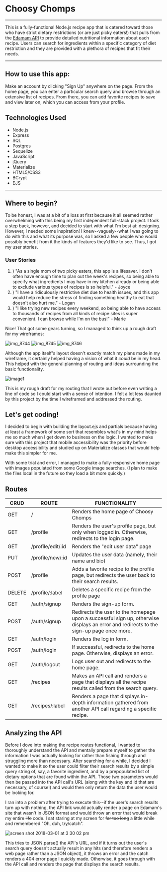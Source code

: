 # Choosy Chomps
***

This is a fully-functional Node.js recipe app that is catered toward those who have strict dietary restrictions (or are just picky eaters!) that pulls from the [Edamam API](https://www.edamam.com/) to provide detailed nutritional information about each recipe. Users can search for ingredients within a specific category of diet restriction and they are provided with a plethora of recipes that fit their needs. 

***

## How to use this app: 

Make an account by clicking "Sign Up" anywhere on the page. From the home page, you can enter a particular search query and browse through an extensive list of recipes. From there, you can add favorite recipes to save and view later on, which you can access from your profile. 

## Technologies Used 
* Node.js
* Express
* SQL
* Postgres
* Sequelize
* JavaScript
* jQuery
* Materialize
* HTML5/CSS3
* BCrypt
* EJS

***

## Where to begin? 

To be honest, I was at a bit of a loss at first because it all seemed rather overwhelming with this being my first independent full-stack project. I took a step back, however, and decided to start with what I'm best at: designing. However, I needed some inspiration! I knew--vaguely--what I was going to do with this and what its purpose was, so I asked a few people who would possibly benefit from it the kinds of features they'd like to see. Thus, I got my user stories. 

### User Stories

1. ) "As a single mom of two picky eaters, this app is a lifesaver. I don't often have enough time to plan out the week's recipes, so being able to specify what ingredients I may have in my kitchen already or being able to exclude various types of recipes is so helpful." - Joyce
2. ) "I have a ridiculously restrictive diet due to health issues, and this app would help reduce the stress of finding something healthy to eat that doesn't also hurt me." - Logan
3. ) "I like trying new recipes every weekend, so being able to have access to thousands of recipes from all kinds of recipe sites is super convenient. I can browse while I'm on the bus!" - Marie 

Nice! That got some gears turning, so I managed to think up a rough draft for my wireframes:

![img_8744](https://user-images.githubusercontent.com/25888207/36824912-a9a0aa82-1cb9-11e8-9f39-223527d13bda.jpg)
![img_8745](https://user-images.githubusercontent.com/25888207/36824913-aa03f7f4-1cb9-11e8-8e44-d1e3940b3408.jpg)
![img_8746](https://user-images.githubusercontent.com/25888207/36824914-aa29c876-1cb9-11e8-9c3d-5320b28721d5.jpg)

Although the app itself's layout doesn't exactly match my plans made in my wireframe, it certainly helped having a vision of what it _could_ be in my head. This helped with the general planning of routing and ideas surrounding the basic functionality.

![image1](https://user-images.githubusercontent.com/25888207/36825127-aa3a431c-1cba-11e8-93ec-147e89bb6336.jpeg)

This is my rough draft for my routing that I wrote out before even writing a line of code so I could start with a sense of intention. I felt a lot less daunted by this project by the time I wireframed and addressed the routing. 

## Let's get coding! 

I decided to begin with building the layout.ejs and partials because having at least a framework of some sort that resembles what's in my mind helps me so much when I get down to business on the logic. I wanted to make sure with this project that mobile accessibility was the priority before desktop accessibility and studied up on Materialize classes that would help make this simpler for me. 

With some trial and error, I managed to make a fully-responsive home page with images populated from some Google image searches. (I plan to make the files local in the future so they load a bit more quickly.) 

## Routes 

| CRUD   | ROUTE             | FUNCTIONALITY                                                                                                |
|--------|-------------------|----------------------------------------------------------------------------------------------------------------------------------------|
| GET    | /                 | Renders the home page of Choosy Chomps                                                                                                 |
| GET    | /profile          | Renders the user's profile page, but only when logged in. Otherwise, redirects to the login page.                                      |
| GET    | /profile/edit/:id | Renders the "edit user data" page                                                                                                      |
| PUT    | /profile/new/:id  | Updates the user data (namely, their name and bio)                                                                                     |
| POST   | /profile          | Adds a favorite recipe to the profile page, but redirects the user back to their search results.                                       |
| DELETE | /profile/:label   | Deletes a specific recipe from the profile page                                                                                        |
| GET    | /auth/signup      | Renders the sign-up form.                                                                                                              |
| POST   | /auth/signup      | Redirects the user to the homepage upon a successful sign up, otherwise displays an error and redirects to the sign-up page once more. |
| GET    | /auth/login       | Renders the log in form.                                                                                                               |
| POST   | /auth/login       | If successful, redirects to the home page. Otherwise, displays an error.                                                               |
| GET    | /auth/logout      | Logs user out and redirects to the home page.                                                                                          |
| GET    | /recipes          | Makes an API call and renders a page that displays all the recipe results called from the search query.                                |
| GET    | /recipes/:label   | Renders a page that displays in-depth information gathered from another API call regarding a specific recipe.                                                         |

## Analyzing the API 

Before I dove into making the recipe routes functional, I wanted to thoroughly understand the API and mentally prepare myself to gather the information I was actually looking for rather than fishing through and struggling more than necessary. After searching for a while, I decided I wanted to make it so the user could filter their search results by a simple query string of, say, a favorite ingredient, and by a prepopulated list of dietary options that are found within the API. Those two parameters would then be passed into the API call's URL (along with the key and id that are necessary, of course!) and would then only return the data the user would be looking for. 

I ran into a problem after trying to execute this--if the user's search results turn up with nothing, the API link would actually render a page on Edamam's site that wasn't in JSON format and would throw an error that would break my entire ~~life~~ code. I sat staring at my screen for ~~far too long~~ a little while and remembered "Oh, duh, try/catch". 

![screen shot 2018-03-01 at 3 30 02 pm](https://user-images.githubusercontent.com/25888207/36875596-72227eda-1d65-11e8-8839-2938b5f505c9.png)

This tries to JSON.parse() the API's URL, and if it turns out the user's search query doesn't actually result in any hits (and therefore renders a web page rather than a JSON object), it throws an error and the catch renders a 404 error page I quickly made. Otherwise, it goes through with the API call and renders the page that displays the search results. 
